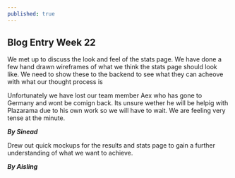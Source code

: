 ```yaml
---
published: true
---
```





## Blog Entry Week 22

We met up to discuss the look and feel of the stats page. We  have done a few hand drawn wireframes of what we think the stats page should look like. We need to show these to the backend to see what they can acheove with what our thought process is

Unfortunately we have lost our team member Aex who has gone to Germany and wont be comign back. Its unsure wether he will be helpig with Plazarama due to his own work so we will have to wait. We are feeling very tense at the minute.


_**By Sinead**_

Drew out quick mockups for the results and stats page to gain a further understanding of what we want to achieve.

_**By Aisling**_
